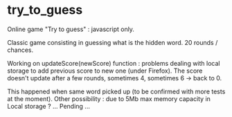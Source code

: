 # try_to_guess
Online game "Try to guess" : javascript only. 

Classic game consisting in guessing what is the hidden word. 
20 rounds / chances. 

Working on updateScore(newScore) function : problems dealing with local storage to add previous score to new one (under Firefox). 
The score doesn't update after a few rounds, sometimes 4, sometimes 6 -> back to 0. 

This happened when same word picked up (to be confirmed with more tests at the moment). 
Other possibility : due to 5Mb max memory capacity in Local storage ? 
... Pending ... 
